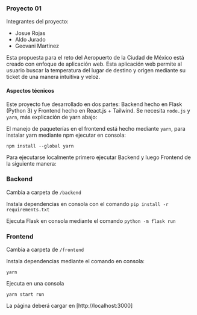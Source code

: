 ### Proyecto 01

Integrantes del proyecto: 
- Josue Rojas
- Aldo Jurado
- Geovani Martinez

Esta propuesta para el reto del Aeropuerto de la Ciudad de México está creado con enfoque de aplicación web.
Esta aplicación web permite al usuario buscar la temperatura del lugar de destino y origen mediante su ticket de una manera intuitiva y veloz.

#### Aspectos técnicos

Este proyecto fue desarrollado en dos partes: Backend hecho en Flask (Python 3) y Frontend hecho en React.js + Tailwind.
Se necesita `node.js` y `yarn`, más explicación de yarn abajo:

El manejo de paqueterías en el frontend está hecho mediante `yarn`, para instalar yarn mediante npm ejecutar en consola:

`npm install --global yarn`

Para ejecutarse localmente primero ejecutar Backend y luego Frontend de la siguiente manera:

### Backend 

Cambia a carpeta de `/backend`

Instala dependencias en consola con el comando `pip install -r requirements.txt`

Ejecuta Flask en consola mediante el comando `python -m flask run`

### Frontend

Cambia a carpeta de `/frontend`

Instala dependencias mediante el comando en consola: 

`yarn`

Ejecuta en una consola 

`yarn start run`

La página deberá cargar en [http://localhost:3000]